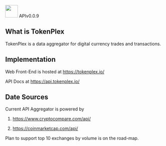 
<img src="https://lh3.googleusercontent.com/g6lA4U8dAsipJfUxPSL7HJpN_DNnerxTrXDkuZMfoM0Na-kRs-9QWtdep7NjuJ3pVXInXBBOTQHJIwzHUrpuaQzX1XzscfXIRAHcZ5Z-RVZ2mm9gzEEYa5z67z_BZz_oiSRIguhy_dtNG7kNN0LUF6gmiusFA3TdJeiiaOm_cyl4unrDzJLs5_4dkQqh0uIoFrVcBdnKHhIFFz64HR7Ue-6kiwMzaJiJOcQSNmbszq6XbpG0ebtCKZrARuRFIGTJywW1lnqADGdtwCBT-7HOQc3faC03F5VQFx5kLUYsy5fHLz_jcrKNY-I3OcYP0RrII7_45dTQlYmz_nN_A5yTas-VQIWnDEvHcic9J69qdzmPlqLmrOUyAfQw1sjCmauJcIOYNhP6qtNKLoxn1JuXvrum1yZdfZP75xQs3XfjaXrb4nXUX3il4jVqQbEO2zxEx04ALzAWF6loxgAScrHK7H8NP2QWoA0awgFnuibxAyZfTzT6Qo_K2K2K_2T-O097RVX1w78o1jHnlyxAjr14zuUQ67aULfcBDOgK9-FyCRjGNdxC_ik6SbRcY-MHQchWNfiRrEmY7oumiVQG4aZm9l-jWyJWTOEokuSV2Dy7nvzkI49QxHoxDtACWkQkQwruBUx-fC8OCn1YeqBhOWpPOE67se5Hvwk45NM=w132-h156-no" width="40"/> APIv0.0.9

## What is TokenPlex
TokenPlex is a data aggregator for digital currency trades and transactions.

## Implementation
Web Front-End is hosted at https://tokenplex.io/

API Docs at https://api.tokenplex.io/

## Date Sources

Current API Aggregator is powered by

1. https://www.cryptocompare.com/api/ 

2. https://coinmarketcap.com/api/

Plan to support top 10 exchanges by volume is on the road-map. 